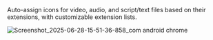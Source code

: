 Auto-assign icons for video, audio, and script/text files based on their extensions, with customizable extension lists.

![Screenshot_2025-06-28-15-51-36-858_com android chrome](https://github.com/user-attachments/assets/f1605e0d-609b-4686-aa01-7bdb2edab3e3)
